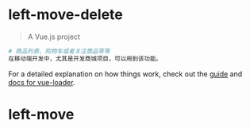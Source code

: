# left-move-delete

> A Vue.js project

``` bash
# 商品列表、购物车或者关注商品等等
在移动端开发中，尤其是开发商城项目，可以用到该功能。
```

For a detailed explanation on how things work, check out the [guide](http://vuejs-templates.github.io/webpack/) and [docs for vue-loader](http://vuejs.github.io/vue-loader).
# left-move
